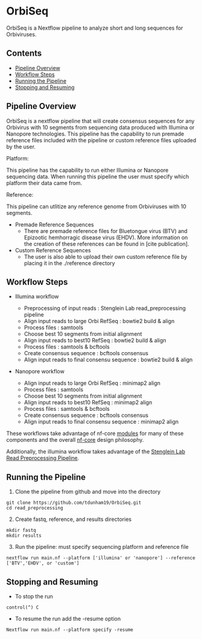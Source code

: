 # OrbiSeq
OrbiSeq is a Nextflow pipeline to analyze short and long sequences for Orbiviruses.

## Contents
- [Pipeline Overview](#Pipeline-Overview)
- [Workflow Steps](#Workflow-Steps)
- [Running the Pipeline](#Running-the-Pipeline)
- [Stopping and Resuming](#Stopping-and-Resuming)

## Pipeline Overview
OrbiSeq is a nextflow pipeline that will create consensus sequences for any Orbivirus with 10 segments from sequencing data produced with Illumina or Nanopore technologies. This pipeline has the capability to run premade reference files included with the pipeline or custom reference files uploaded by the user. 

Platform:

This pipeline has the capability to run either Illumina or Nanopore sequencing data. When running this pipeline the user must specify which platform their data came from. 

Reference:

This pipeline can utlitize any reference genome from Orbiviruses with 10 segments. 
- Premade Reference Sequences 
	- There are premade reference files for Bluetongue virus (BTV) and Epizootic hemhorragic disease virus (EHDV). More information on the creation of these references can be found in [cite publication]. 
- Custom Reference Sequences	
	- The user is also able to upload their own custom reference file by placing it in the ./reference directory


## Workflow Steps

- Illumina workflow 
	- Preprocessing of input reads : Stenglein Lab read_preprocessing pipeline
	- Align input reads to large Orbi RefSeq : bowtie2 build & align 
	- Process files : samtools 
	- Choose best 10 segments from initial alignment
	- Align input reads to best10 RefSeq : bowtie2 build & align 
	- Process files : samtools & bcftools
	- Create consensus sequence : bcftools consensus
	- Align input reads to final consensu sequence : bowtie2 build & align 

- Nanopore workflow 
	- Align input reads to large Orbi RefSeq : minimap2 align 
	- Process files : samtools 
	- Choose best 10 segments from initial alignment
	- Align input reads to best10 RefSeq : minimap2 align 
	- Process files : samtools & bcftools
	- Create consensus sequence : bcftools consensus
	- Align input reads to final consensu sequence : minimap2 align 
	
These workflows take advantage of nf-core [modules](https://nf-co.re/modules) for many of these components and the overall [nf-core](https://nf-co.re/) design philosophy.

Additionally, the illumina workflow takes advantage of the [Stenglein Lab Read Preprocessing Pipeline](https://github.com/stenglein-lab/read_preprocessing).

## Running the Pipeline

1. Clone the pipeline from github and move into the directory
```
git clone https://github.com/tdunham19/OrbiSeq.git
cd read_preprocessing
```
2. Create fastq, reference, and results directories 
```
mkdir fastq
mkdir results
```
3. Run the pipeline: must specify sequencing platform and reference file 
```
nextflow run main.nf --platform ['illumina' or 'nanopore'] --reference ['BTV','EHDV', or 'custom']
```

## Stopping and Resuming 
- To stop the run
```
control(^) C
```
- To resume the run add the -resume option
```
Nextflow run main.nf --platform specify -resume
```
